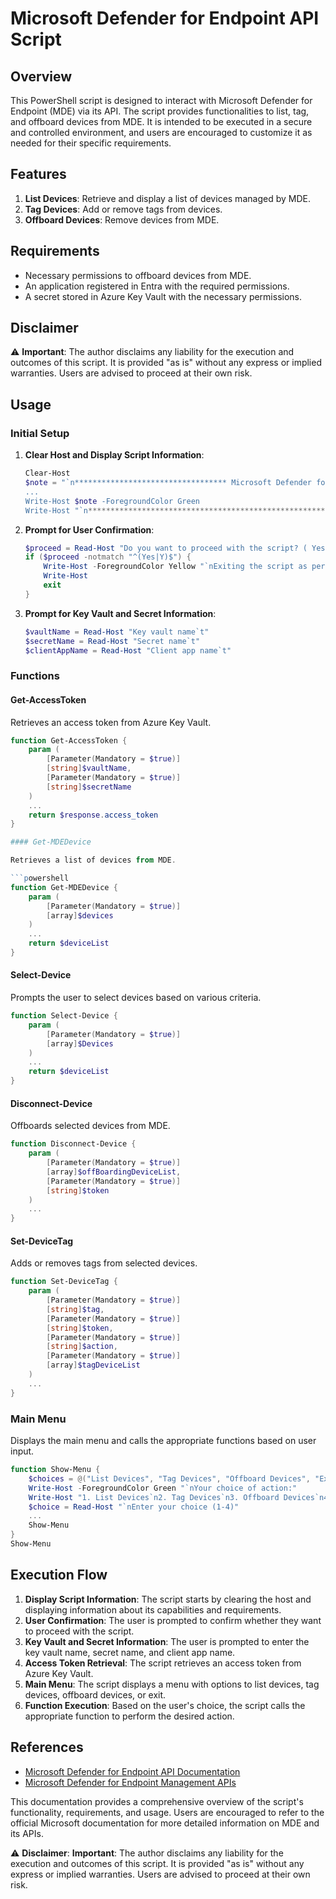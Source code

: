 # Microsoft Defender for Endpoint API Script

## Overview

This PowerShell script is designed to interact with Microsoft Defender for Endpoint (MDE) via its API. The script provides functionalities to list, tag, and offboard devices from MDE. It is intended to be executed in a secure and controlled environment, and users are encouraged to customize it as needed for their specific requirements.

## Features

1. **List Devices**: Retrieve and display a list of devices managed by MDE.
2. **Tag Devices**: Add or remove tags from devices.
3. **Offboard Devices**: Remove devices from MDE.

## Requirements

- Necessary permissions to offboard devices from MDE.
- An application registered in Entra with the required permissions.
- A secret stored in Azure Key Vault with the necessary permissions.

## Disclaimer

⚠️ **Important**: The author disclaims any liability for the execution and outcomes of this script. It is provided "as is" without any express or implied warranties. Users are advised to proceed at their own risk.

## Usage

### Initial Setup

1. **Clear Host and Display Script Information**:

    ```powershell
    Clear-Host
    $note = "`n********************************** Microsoft Defender for Endpoint API Script **********************************
    ...
    Write-Host $note -ForegroundColor Green
    Write-Host "`n****************************************************************************************************************`n" -ForegroundColor Green
    ```

2. **Prompt for User Confirmation**:

    ```powershell
    $proceed = Read-Host "Do you want to proceed with the script? ( Yes/No )"
    if ($proceed -notmatch "^(Yes|Y)$") {
        Write-Host -ForegroundColor Yellow "`nExiting the script as per your request."
        Write-Host
        exit
    }
    ```

3. **Prompt for Key Vault and Secret Information**:

    ```powershell
    $vaultName = Read-Host "Key vault name`t"
    $secretName = Read-Host "Secret name`t"
    $clientAppName = Read-Host "Client app name`t"
    ```

### Functions

#### Get-AccessToken

Retrieves an access token from Azure Key Vault.

```powershell
function Get-AccessToken {
    param (
        [Parameter(Mandatory = $true)]
        [string]$vaultName,
        [Parameter(Mandatory = $true)]
        [string]$secretName
    )
    ...
    return $response.access_token
}

#### Get-MDEDevice

Retrieves a list of devices from MDE.

```powershell
function Get-MDEDevice {
    param (
        [Parameter(Mandatory = $true)]
        [array]$devices
    )
    ...
    return $deviceList
}
```

#### Select-Device

Prompts the user to select devices based on various criteria.

```powershell
function Select-Device {
    param (
        [Parameter(Mandatory = $true)]
        [array]$Devices
    )
    ...
    return $deviceList
}
```

#### Disconnect-Device

Offboards selected devices from MDE.

```powershell
function Disconnect-Device {
    param (
        [Parameter(Mandatory = $true)]
        [array]$offBoardingDeviceList,
        [Parameter(Mandatory = $true)]
        [string]$token
    )
    ...
}
```

#### Set-DeviceTag

Adds or removes tags from selected devices.

```powershell
function Set-DeviceTag {
    param (
        [Parameter(Mandatory = $true)]
        [string]$tag,
        [Parameter(Mandatory = $true)]
        [string]$token,
        [Parameter(Mandatory = $true)]
        [string]$action,
        [Parameter(Mandatory = $true)]
        [array]$tagDeviceList
    )
    ...
}
```

### Main Menu

Displays the main menu and calls the appropriate functions based on user input.

```powershell
function Show-Menu {
    $choices = @("List Devices", "Tag Devices", "Offboard Devices", "Exit")
    Write-Host -ForegroundColor Green "`nYour choice of action:"
    Write-Host "1. List Devices`n2. Tag Devices`n3. Offboard Devices`n4. Exit"
    $choice = Read-Host "`nEnter your choice (1-4)"
    ...
    Show-Menu
}
Show-Menu
```

## Execution Flow

1. **Display Script Information**: The script starts by clearing the host and displaying information about its capabilities and requirements.
2. **User Confirmation**: The user is prompted to confirm whether they want to proceed with the script.
3. **Key Vault and Secret Information**: The user is prompted to enter the key vault name, secret name, and client app name.
4. **Access Token Retrieval**: The script retrieves an access token from Azure Key Vault.
5. **Main Menu**: The script displays a menu with options to list devices, tag devices, offboard devices, or exit.
6. **Function Execution**: Based on the user's choice, the script calls the appropriate function to perform the desired action.

## References

- [Microsoft Defender for Endpoint API Documentation](https://learn.microsoft.com/en-us/defender-endpoint/api/offboard-machine-api)
- [Microsoft Defender for Endpoint Management APIs](https://learn.microsoft.com/en-us/defender-endpoint/api/management-apis#microsoft-defender-for-endpoint-apis)

This documentation provides a comprehensive overview of the script's functionality, requirements, and usage. Users are encouraged to refer to the official Microsoft documentation for more detailed information on MDE and its APIs.

⚠️ **Disclaimer**: **Important**: The author disclaims any liability for the execution and outcomes of this script. It is provided "as is" without any express or implied warranties. Users are advised to proceed at their own risk.

